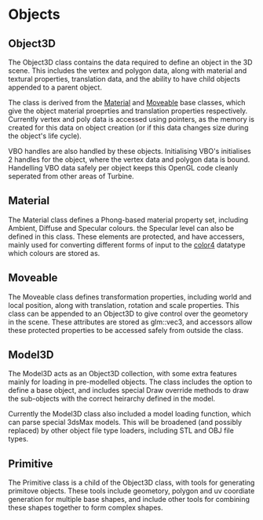 ﻿# Objects

## Object3D
The Object3D class contains the data required to define an object in the 3D scene. This includes the vertex and polygon data, along with material and textural properties, translation data, and the ability to have child objects appended to a parent object.

The class is derived from the [Material](material.h) and [Moveable](moveable.h) base classes, which give the object material proeprties and translation properties respectively. Currently vertex and poly data is accessed using pointers, as the memory is created for this data on object creation (or if this data changes size during the object's life cycle).

VBO handles are also handled by these objects. Initialising VBO's initialises 2 handles for the object, where the vertex data and polygon data is bound. Handelling VBO data safely per object keeps this OpenGL code cleanly seperated from other areas of Turbine. 

## Material

The Material class defines a Phong-based material property set, including Ambient, Diffuse and Specular colours. the Specular level can also be defined in this class. These elements are protected, and have accessers, mainly used for converting different forms of input to the [color4](Color.h) datatype which colours are stored as.

## Moveable

The Moveable class defines transformation properties, including world and local position, along with translation, rotation and scale properties. This class can be appended to an Object3D to give control over the geometory in the scene. These attributes are stored as glm::vec3, and accessors allow these protected properties to be accessed safely from outside the class.

## Model3D

The Model3D acts as an Object3D collection, with some extra features mainly for loading in pre-modelled objects. The class includes the option to define a base object, and includes special Draw override methods to draw the sub-objects with the correct heirarchy defined in the model. 

Currently the Model3D class also included a model loading function, which can parse special 3dsMax models. This will be broadened (and possibly replaced) by other object file type loaders, including STL and OBJ file types. 

## Primitive

The Primitive class is a child of the Object3D class, with tools for generating primitove objects. These tools include geometory, polygon and uv coordiate generation for multiple base shapes, and include other tools for combining these shapes together to form complex shapes.